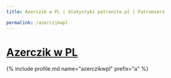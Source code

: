 ```yaml
---
title: Azerczik w PL | Statystyki patronite.pl | Patromierz

permalink: /azerczikwpl
---
```


# [Azerczik w PL](https://patronite.pl/azerczikwpl)

{% include profile.md name="azerczikwpl" prefix="a" %}
